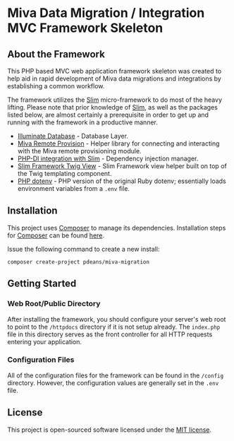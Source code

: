 # Miva Data Migration / Integration MVC Framework Skeleton

## About the Framework

This PHP based MVC web application framework skeleton was created to help aid in rapid development of Miva data migrations and integrations by establishing a common workflow.

The framework utilizes the [Slim](https://www.slimframework.com/) micro-framework to do most of the heavy lifting. Please note that prior knowledge of [Slim](https://www.slimframework.com/), as well as the packages listed below, are almost certainly a prerequisite in order to get up and running with the framework in a productive manner.

- [Illuminate Database](https://github.com/illuminate/database) - Database Layer.
- [Miva Remote Provision](https://github.com/pdeans/miva-provision) - Helper library for connecting and interacting with the Miva remote provisioning module.
- [PHP-DI integration with Slim](http://php-di.org/doc/frameworks/slim.html) - Dependency injection manager.
- [Slim Framework Twig View](https://github.com/slimphp/Twig-View) - Slim Framework view helper built on top of the Twig templating component.
- [PHP dotenv](https://github.com/vlucas/phpdotenv) - PHP version of the original Ruby dotenv; essentially loads environment variables from a `.env` file.

## Installation

This project uses [Composer](https://getcomposer.org/) to manage its dependencies. Installation steps for [Composer](https://getcomposer.org/) can be found [here](https://getcomposer.org/doc/00-intro.md#installation-linux-unix-osx).

Issue the following command to create a new install:

```
composer create-project pdeans/miva-migration
```

## Getting Started

### Web Root/Public Directory

After installing the framework, you should configure your server's web root to point to the `/httpdocs` directory if it is not setup already. The `index.php` file in this directory serves as the front controller for all HTTP requests entering your application.

### Configuration Files

All of the configuration files for the framework can be found in the `/config` directory. However, the configuration values are generally set in the `.env` file.

## License

This project is open-sourced software licensed under the [MIT license](http://opensource.org/licenses/MIT).